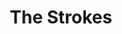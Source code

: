 ---
title: "The Strokes"
summary: "The Strokes are an American rock band from New York City. Formed in 1998, the band is composed of singer Julian Casablancas, guitarists Nick Valensi and Albert Hammond Jr., bassist Nikolai Fraiture, and drummer Fabrizio Moretti. Following the conclusion of five-album deals with RCA and Rough Trade, the band has continued to release new music through Casablancas' Cult Records. The band's debut album, Is This It , was met with widespread critical acclaim and helped usher in the garage rock revival movement of the early 21st century; it was ranked No. 8 on Rolling Stone's 100 \"Best Debut Albums of All Time\", No. 2 on Rolling Stone's \"100 Best Albums of the '00s\", No. 199 on Rolling Stone's \"500 Greatest Albums of All Time\", and No. 4 on NME's \"Top 500 Albums of All Time\"."
image: "the-strokes.jpg"
---